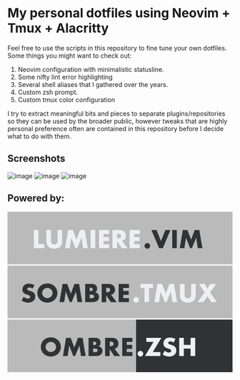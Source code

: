 # My personal dotfiles using Neovim + Tmux + Alacritty

Feel free to use the scripts in this repository to fine tune your own dotfiles. Some things you might want to check out:

1. Neovim configuration with minimalistic statusline.
2. Some nifty lint error highlighting
2. Several shell aliases that I gathered over the years.
3. Custom zsh prompt.
3. Custom tmux color configuration

I try to extract meaningful bits and pieces to separate plugins/repositories so they can be used by the broader public, however tweaks that are highly personal preference
often are contained in this repository before I decide what to do with them.

## Screenshots

![image](https://raw.githubusercontent.com/alexanderjeurissen/lumiere.vim/master/assets/screenshots/ruby.png)
![image](https://raw.githubusercontent.com/alexanderjeurissen/sombre.tmux/master/assets/screenshots/screenshot.png)
![image](https://raw.githubusercontent.com/alexanderjeurissen/ombre.zsh/master/assets/screenshots/committing.png)

## Powered by:

[![image](https://raw.githubusercontent.com/alexanderjeurissen/lumiere.vim/master/assets/lumiere_logo.png)](https://github.com/alexanderjeurissen/lumiere.vim)
[![image](https://raw.githubusercontent.com/alexanderjeurissen/sombre.tmux/master/assets/sombre_logo.png)](https://github.com/alexanderjeurissen/sombre.tmux)
[![image](https://raw.githubusercontent.com/alexanderjeurissen/ombre.zsh/master/assets/ombre_logo.png)](https://github.com/alexanderjeurissen/ombre.zsh)
